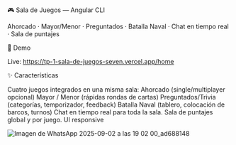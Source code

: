 🎮 Sala de Juegos — Angular CLI

Ahorcado · Mayor/Menor · Preguntados · Batalla Naval · Chat en tiempo real · Sala de puntajes

🔗 Demo

Live: https://tp-1-sala-de-juegos-seven.vercel.app/home

✨ Características

Cuatro juegos integrados en una misma sala:
    Ahorcado (single/multiplayer opcional)
    Mayor / Menor (rápidas rondas de cartas)
    Preguntados/Trivia (categorías, temporizador, feedback)
    Batalla Naval (tablero, colocación de barcos, turnos)
    Chat en tiempo real para toda la sala.
    Sala de puntajes global y por juego.
    UI responsive

![Imagen de WhatsApp 2025-09-02 a las 19 02 00_ad688148](https://github.com/user-attachments/assets/ae572489-09fe-460d-a696-e8b8a3933745)
